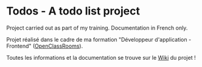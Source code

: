 # Todos - A todo list project

Project carried out as part of my training. Documentation in French only.

Projet réalisé dans le cadre de ma formation "Développeur d'application - Frontend" ([OpenClassRooms](https://openclassrooms.com)).

Toutes les informations et la documentation se trouve sur le [Wiki](https://github.com/Yoplala/todo-list/wiki) du projet !
